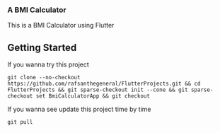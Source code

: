 <h3>A BMI Calculator </h3>

This is a BMI Calculator using Flutter 

## Getting Started

If you wanna try this project 

```
git clone --no-checkout https://github.com/rafsanthegeneral/FlutterProjects.git && cd FlutterProjects && git sparse-checkout init --cone && git sparse-checkout set BmiCalculatorApp && git checkout
```
If you wanna see update this project time by time 

```
git pull
```
